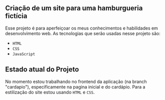 ## Criação de um site para uma hamburgueria fictícia

Esse projeto é para aperfeiçoar os meus conhecimentos e habilidades em desenvolvimento web.
As tecnologias que serão usadas nesse projeto são:
- `HTML`
- `CSS`
- `JavaScript`

## Estado atual do Projeto

No momento estou trabalhando no frontend da aplicação (na branch "cardapio"), especificamente na pagina inicial e do cardápio.
Para a estilização do site estou usando `HTML` e `CSS`.